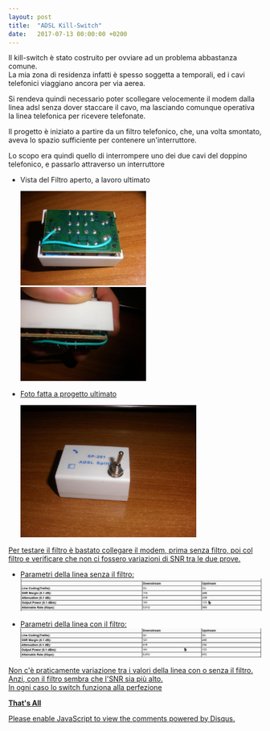```yaml
---
layout: post
title:  "ADSL Kill-Switch"
date:   2017-07-13 00:00:00 +0200
---
```


Il kill-switch è stato costruito per ovviare ad un problema abbastanza comune.<br>La mia zona di residenza infatti è spesso soggetta a temporali, ed i cavi telefonici viaggiano ancora per via aerea.

Si rendeva quindi necessario poter scollegare velocemente il modem dalla linea adsl senza dover staccare il cavo, ma lasciando comunque operativa la linea telefonica per ricevere telefonate.

Il progetto è iniziato a partire da un filtro telefonico, che, una volta smontato, aveva lo spazio sufficiente per contenere un'interruttore.

Lo scopo era quindi quello di interrompere uno dei due cavi del doppino telefonico, e passarlo attraverso un interruttore

* Vista del Filtro aperto, a lavoro ultimato

    <a href="/media/killswitch/2.jpg"><img src="/media/killswitch/2.jpg" alt="Drawing" style="width: 250px; align=center;"/>
    <a href="/media/killswitch/3.jpg"><img src="/media/killswitch/3.jpg" alt="Drawing" style="width: 250px; align=center;"/>
      
* Foto fatta a progetto ultimato

    <a href="/media/killswitch/1.jpg"><img src="/media/killswitch/1.jpg" alt="Drawing" style="width: 350px;"/>
    
Per testare il filtro è bastato collegare il modem, prima senza filtro, poi col filtro e verificare che non ci fossero variazioni di SNR tra le due prove.

* Parametri della linea senza il filtro: 
<a href="/media/killswitch/5.jpg"><img src="/media/killswitch/5.jpg" alt="Drawing" style="width: 700; height=76.3; align=center;"/>

*    Parametri della linea con il filtro:
   <a href="/media/killswitch/4.jpg"><img src="/media/killswitch/4.jpg" alt="Drawing" style="width: 700; height=76.3; align=center;"/>

    

        
Non c'è praticamente variazione tra i valori della linea con o senza il filtro.  
Anzi, con il filtro sembra che l'SNR sia più alto.  
In ogni caso lo switch funziona alla perfezione

**That's All**


 
<div id="disqus_thread"></div>
<script>

/**
*  RECOMMENDED CONFIGURATION VARIABLES: EDIT AND UNCOMMENT THE SECTION BELOW TO INSERT DYNAMIC VALUES FROM YOUR PLATFORM OR CMS.
*  LEARN WHY DEFINING THESE VARIABLES IS IMPORTANT: https://disqus.com/admin/universalcode/#configuration-variables*/
/*
var disqus_config = function () {
this.page.url = https://pietrotti97.com/pagine/progetti/2017/07/13/killswitch.html;  // Replace PAGE_URL with your page's canonical URL variable
this.page.identifier = adslkillsw; // Replace PAGE_IDENTIFIER with your page's unique identifier variable
};
*/
(function() { // DON'T EDIT BELOW THIS LINE
var d = document, s = d.createElement('script');
s.src = 'https://pietrotti97.disqus.com/embed.js';
s.setAttribute('data-timestamp', +new Date());
(d.head || d.body).appendChild(s);
})();
</script>
<noscript>Please enable JavaScript to view the <a href="https://disqus.com/?ref_noscript">comments powered by Disqus.</a></noscript>
                            
